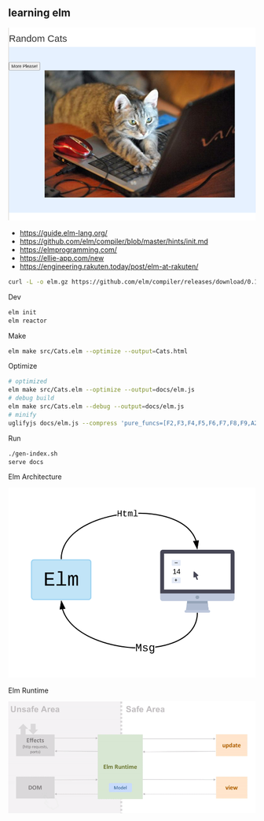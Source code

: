 ## learning elm

![images/cats.png](images/cats.png)

- https://guide.elm-lang.org/
- https://github.com/elm/compiler/blob/master/hints/init.md
- https://elmprogramming.com/
- https://ellie-app.com/new
- https://engineering.rakuten.today/post/elm-at-rakuten/

```bash
curl -L -o elm.gz https://github.com/elm/compiler/releases/download/0.19.1/binary-for-linux-64-bit.gz
```

Dev

```bash
elm init
elm reactor
```

Make

```bash
elm make src/Cats.elm --optimize --output=Cats.html
```

Optimize

```bash
# optimized
elm make src/Cats.elm --optimize --output=docs/elm.js
# debug build
elm make src/Cats.elm --debug --output=docs/elm.js
# minify
uglifyjs docs/elm.js --compress 'pure_funcs=[F2,F3,F4,F5,F6,F7,F8,F9,A2,A3,A4,A5,A6,A7,A8,A9],pure_getters,keep_fargs=false,unsafe_comps,unsafe' | uglifyjs --mangle --output docs/elm.min.js
```

Run

```bash
./gen-index.sh
serve docs
```

Elm Architecture

![images/the-elm-architecture.svg](images/the-elm-architecture.svg)

Elm Runtime

![images/the-elm-architecture-animation.gif](images/the-elm-architecture-animation.gif)
